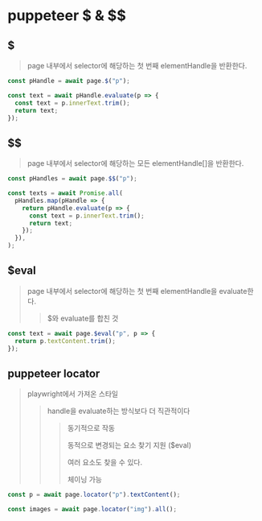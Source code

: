 # puppeteer $ & $$

## $

> page 내부에서 selector에 해당하는 첫 번째 elementHandle을 반환한다.

```ts
const pHandle = await page.$("p");

const text = await pHandle.evaluate(p => {
  const text = p.innerText.trim();
  return text;
});
```

## $$

> page 내부에서 selector에 해당하는 모든 elementHandle[]을 반환한다.

```ts
const pHandles = await page.$$("p");

const texts = await Promise.all(
  pHandles.map(pHandle => {
    return pHandle.evaluate(p => {
      const text = p.innerText.trim();
      return text;
    });
  }),
);
```

## $eval

> page 내부에서 selector에 해당하는 첫 번째 elementHandle을 evaluate한다.
>
> > $와 evaluate를 합친 것

```ts
const text = await page.$eval("p", p => {
  return p.textContent.trim();
});
```

## puppeteer locator

> playwright에서 가져온 스타일
>
> > handle을 evaluate하는 방식보다 더 직관적이다
> >
> > > 동기적으로 작동
> > >
> > > 동적으로 변경되는 요소 찾기 지원 ($eval)
> > >
> > > 여러 요소도 찾을 수 있다.
> > >
> > > 체이닝 가능

```ts
const p = await page.locator("p").textContent();

const images = await page.locator("img").all();
```
